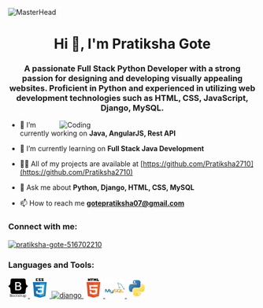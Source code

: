![MasterHead]([[https://arkalivebackup.s3.us-east-2.amazonaws.com/uploads/2021/01/header_banner-2.jpg](https://media.licdn.com/dms/image/C4D16AQHIVlrGswtPPA/profile-displaybackgroundimage-shrink_200_800/0/1556761882662?e=2147483647&v=beta&t=LNBHtjZ_OdWQhRFx_3_dYq27NM-GJvqisNsM-7UkJDk)](https://media.licdn.com/dms/image/C5616AQEc_7jrBkWsOg/profile-displaybackgroundimage-shrink_200_800/0/1644153227849?e=2147483647&v=beta&t=A0I4Oa65WKe97l7_6NezKZrrlCnvTynI1XlK14sKIdU))
<h1 align="center">Hi 👋, I'm Pratiksha Gote</h1>
<h3 align="center">A passionate Full Stack Python Developer with a strong passion for designing and developing visually appealing websites. Proficient in Python and experienced in utilizing web development technologies such as HTML, CSS, JavaScript, Django, MySQL.</h3>
<img align="right" alt="Coding" width="400" src="https://user-images.githubusercontent.com/74038190/221352975-94759904-aa4c-4032-a8ab-b546efb9c478.gif">

- 🔭 I’m currently working on **Java, AngularJS, Rest API**

- 🌱 I’m currently learning on **Full Stack Java Development**

- 👨‍💻 All of my projects are available at [https://github.com/Pratiksha2710](https://github.com/Pratiksha2710)

- 💬 Ask me about **Python, Django, HTML, CSS, MySQL**

- 📫 How to reach me **gotepratiksha07@gmail.com**

<h3 align="left">Connect with me:</h3>
<p align="left">
<a href="https://linkedin.com/in/pratiksha-gote-516702210" target="blank"><img align="center" src="https://raw.githubusercontent.com/rahuldkjain/github-profile-readme-generator/master/src/images/icons/Social/linked-in-alt.svg" alt="pratiksha-gote-516702210" height="30" width="40" /></a>
</p>

<h3 align="left">Languages and Tools:</h3>
<p align="left"> <a href="https://getbootstrap.com" target="_blank" rel="noreferrer"> <img src="https://raw.githubusercontent.com/devicons/devicon/master/icons/bootstrap/bootstrap-plain-wordmark.svg" alt="bootstrap" width="40" height="40"/> </a> <a href="https://www.w3schools.com/css/" target="_blank" rel="noreferrer"> <img src="https://raw.githubusercontent.com/devicons/devicon/master/icons/css3/css3-original-wordmark.svg" alt="css3" width="40" height="40"/> </a> <a href="https://www.djangoproject.com/" target="_blank" rel="noreferrer"> <img src="https://cdn.worldvectorlogo.com/logos/django.svg" alt="django" width="40" height="40"/> </a> <a href="https://www.w3.org/html/" target="_blank" rel="noreferrer"> <img src="https://raw.githubusercontent.com/devicons/devicon/master/icons/html5/html5-original-wordmark.svg" alt="html5" width="40" height="40"/> </a> <a href="https://www.mysql.com/" target="_blank" rel="noreferrer"> <img src="https://raw.githubusercontent.com/devicons/devicon/master/icons/mysql/mysql-original-wordmark.svg" alt="mysql" width="40" height="40"/> </a> <a href="https://www.python.org" target="_blank" rel="noreferrer"> <img src="https://raw.githubusercontent.com/devicons/devicon/master/icons/python/python-original.svg" alt="python" width="40" height="40"/> </a> </p>

